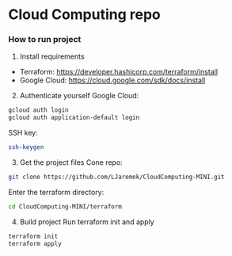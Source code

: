 # Cloud Computing repo

### How to run project
1. Install requirements
* Terraform: https://developer.hashicorp.com/terraform/install
* Google Cloud: https://cloud.google.com/sdk/docs/install

2. Authenticate yourself
Google Cloud:
```bash
gcloud auth login
gcloud auth application-default login
```

SSH key:
```bash
ssh-keygen
```

3. Get the project files
Cone repo:
```bash
git clone https://github.com/LJaremek/CloudComputing-MINI.git
```

Enter the terraform directory:
```bash
cd CloudComputing-MINI/terraform
```

4. Build project
Run terraform init and apply
```bash
terraform init
terraform apply
```
